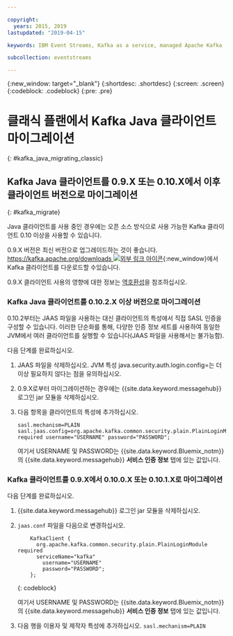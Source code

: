 ```yaml
---

copyright:
  years: 2015, 2019
lastupdated: "2019-04-15"

keywords: IBM Event Streams, Kafka as a service, managed Apache Kafka

subcollection: eventstreams

---
```


{:new_window: target="_blank"}
{:shortdesc: .shortdesc}
{:screen: .screen}
{:codeblock: .codeblock}
{:pre: .pre}

# 클래식 플랜에서 Kafka Java 클라이언트 마이그레이션 
{: #kafka_java_migrating_classic}


## Kafka Java 클라이언트를 0.9.X 또는 0.10.X에서 이후 클라이언트 버전으로 마이그레이션
{: #kafka_migrate}


Java 클라이언트를 사용 중인 경우에는
오픈 소스 방식으로 사용 가능한 Kafka 클라이언트 0.10 이상을 사용할 수 있습니다. 

0.9.X 버전은 최신 버전으로 업그레이드하는 것이
좋습니다. [https://kafka.apache.org/downloads ![외부 링크 아이콘](../../icons/launch-glyph.svg "외부 링크 아이콘")](https://kafka.apache.org/downloads){:new_window}에서 Kafka 클라이언트를 다운로드할 수있습니다.

0.9.X 클라이언트 사용의 영향에 대한 정보는 [역호환성](/docs/services/EventStreams?topic=eventstreams-kafka_clients#compatibility)을 참조하십시오.



### Kafka Java 클라이언트를 0.10.2.X 이상 버전으로 마이그레이션

0.10.2부터는 JAAS 파일을 사용하는 대신 클라이언트의 특성에서 직접 SASL 인증을 구성할 수 있습니다. 이러한 단순화를 통해, 다양한 인증 정보 세트를 사용하여 동일한 JVM에서 여러 클라이언트를 실행할 수 있습니다(JAAS 파일을 사용해서는 불가능함).

다음 단계를 완료하십시오.

1. JAAS 파일을 삭제하십시오. JVM 특성 java.security.auth.login.config=<PATH TO JAAS>는 더 이상 필요하지 않다는 점을 유의하십시오.
2. 0.9.X로부터 마이그레이션하는 경우에는 {{site.data.keyword.messagehub}} 로그인 jar 모듈을 삭제하십시오.
2. 다음 항목을 클라이언트의 특성에 추가하십시오.
    ```
	sasl.mechanism=PLAIN
    sasl.jaas.config=org.apache.kafka.common.security.plain.PlainLoginModule required username="USERNAME" password="PASSWORD";
	```

	여기서 USERNAME 및 PASSWORD는 {{site.data.keyword.Bluemix_notm}}의 {{site.data.keyword.messagehub}} **서비스 인증 정보** 탭에 있는 값입니다.
	
	

### Kafka 클라이언트를 0.9.X에서 0.10.0.X 또는 0.10.1.X로 마이그레이션

다음 단계를 완료하십시오.

1. {{site.data.keyword.messagehub}} 로그인 jar 모듈을 삭제하십시오.
2. <code>jaas.conf</code> 파일을 다음으로 변경하십시오.
    ```
        KafkaClient {
          org.apache.kafka.common.security.plain.PlainLoginModule required
          serviceName="kafka"
            username="USERNAME"
            password="PASSWORD";
        };
    ```
    {: codeblock}

	여기서 USERNAME 및 PASSWORD는 {{site.data.keyword.Bluemix_notm}}의 {{site.data.keyword.messagehub}} **서비스 인증 정보** 탭에 있는 값입니다.
	
3. 다음 행을 이용자 및 제작자 특성에 추가하십시오. <code>sasl.mechanism=PLAIN</code>
